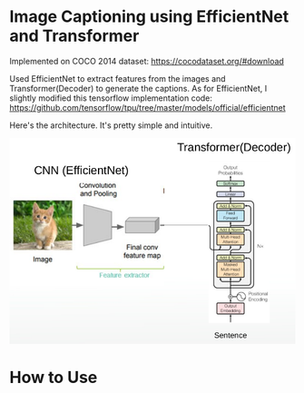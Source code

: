 # Image Captioning using EfficientNet and Transformer
Implemented on COCO 2014 dataset: https://cocodataset.org/#download

Used EfficientNet to extract features from the images and Transformer(Decoder) to generate the captions.
As for EfficientNet, I slightly modified this tensorflow implementation code: https://github.com/tensorflow/tpu/tree/master/models/official/efficientnet


Here's the architecture. It's pretty simple and intuitive.

![Image of Yaktocat](https://github.com/applecv3/image-captioning/blob/master/pictures/Screenshot%20from%202021-02-27%2000-12-26.png)

# How to Use
